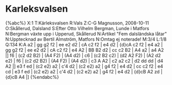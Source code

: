 # Karleksvalsen

{%abc%}
X:1
T:Kärleksvalsen
R:Vals
Z:C-G Magnusson, 2008-10-11
O:Skållerud, Dalsland
S:Efter Otto Vilhelm Bergman, Lunde i Matfors
N:Bergman växte upp i Upperud, Skållerud
N:Artikel "Fem dalsländska låtar"
N:Upptecknad av Bertil Almström, Matfors
N:Omtag ej noterade!
M:3/4
L:1/8
Q:134
K:A
a2 | gg g2 f2 | ee e2 d2 | cA c2 f2 | e4 d2 | {d}cA c2 f2 |
e4 a2 | gg g2 f2 | ee e2 d2 | cA c2 f2 | e4 A2 | BB B2 d2 |
cc c2 B2 | A4 a2 | a4 A2 |] f6 | (c2 d2 B2) | (A4 F2) | (A4 d2) |
c6 | (c2 B2 c2) | (d2 A2 F2) | (A2 d2 e2) | f6 | (c2 d2 B2) | (A4 F2) |
(A4 d2) | c3 A A2 | c2 a2 c2 | d2 dd dd | d4 A2 |] e3 f ed |
(c2 e2) a2 | c'4 d2 | (c2 e2) a2 | g4 f2 | e4 d2 | cc c2 f2 | e4 cd |
e3 f ed | (c2 e2) a2 | c'4 d2 | (c2 e2) a2 | g4 f2 | e4 d2 |
{d}cB A2 zd | {d}cB A4 |]
{%endabc%}

